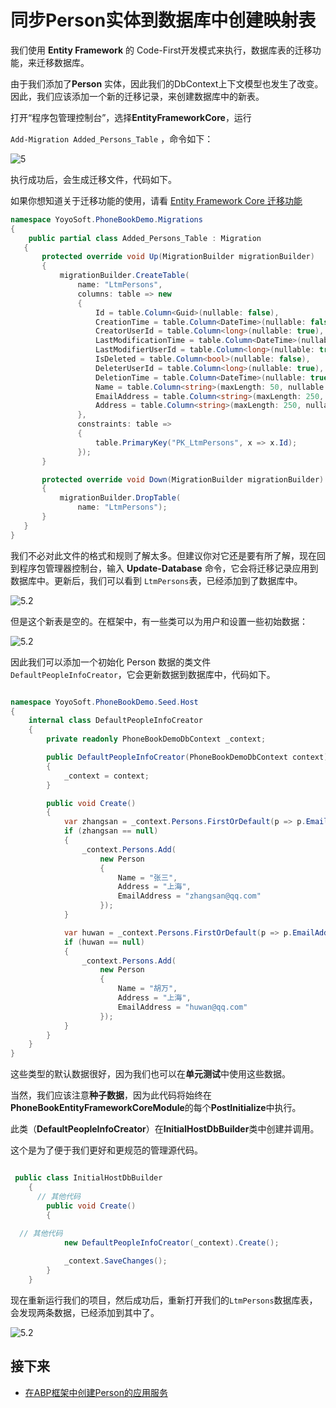 # 同步Person实体到数据库中创建映射表

我们使用 **Entity Framework** 的 Code-First开发模式来执行，数据库表的迁移功能，来迁移数据库。

 由于我们添加了**Person** 实体，因此我们的DbContext上下文模型也发生了改变。
  因此，我们应该添加一个新的迁移记录，来创建数据库中的新表。
  
 
打开“程序包管理控制台”，选择**EntityFrameworkCore**，运行

`Add-Migration Added_Persons_Table`   ，命令如下：

 
![5](images/5.1.png)

执行成功后，会生成迁移文件，代码如下。

如果你想知道关于迁移功能的使用，请看 [Entity Framework Core 迁移功能](https://www.52abp.com/yoyomooc/50.entity-framework-core-migrations)
 
 ```csharp
 namespace YoyoSoft.PhoneBookDemo.Migrations
{
     public partial class Added_Persons_Table : Migration
    {
        protected override void Up(MigrationBuilder migrationBuilder)
        {
            migrationBuilder.CreateTable(
                name: "LtmPersons",
                columns: table => new
                {
                    Id = table.Column<Guid>(nullable: false),
                    CreationTime = table.Column<DateTime>(nullable: false),
                    CreatorUserId = table.Column<long>(nullable: true),
                    LastModificationTime = table.Column<DateTime>(nullable: true),
                    LastModifierUserId = table.Column<long>(nullable: true),
                    IsDeleted = table.Column<bool>(nullable: false),
                    DeleterUserId = table.Column<long>(nullable: true),
                    DeletionTime = table.Column<DateTime>(nullable: true),
                    Name = table.Column<string>(maxLength: 50, nullable: false),
                    EmailAddress = table.Column<string>(maxLength: 250, nullable: true),
                    Address = table.Column<string>(maxLength: 250, nullable: true)
                },
                constraints: table =>
                {
                    table.PrimaryKey("PK_LtmPersons", x => x.Id);
                });
        }

        protected override void Down(MigrationBuilder migrationBuilder)
        {
            migrationBuilder.DropTable(
                name: "LtmPersons");
        }
    }
}
 
 ```

我们不必对此文件的格式和规则了解太多。但建议你对它还是要有所了解，现在回到程序包管理器控制台，输入 **Update-Database** 命令，它会将迁移记录应用到数据库中。更新后，我们可以看到 `LtmPersons`表，已经添加到了数据库中。

 ![5.2](images/5.2.png)


但是这个新表是空的。在框架中，有一些类可以为用户和设置一些初始数据：

 ![5.2](images/5.3.png)


因此我们可以添加一个初始化 Person 数据的类文件`DefaultPeopleInfoCreator`，它会更新数据到数据库中，代码如下。

```csharp

namespace YoyoSoft.PhoneBookDemo.Seed.Host
{
    internal class DefaultPeopleInfoCreator
    {
        private readonly PhoneBookDemoDbContext _context;

        public DefaultPeopleInfoCreator(PhoneBookDemoDbContext context)
        {
            _context = context;
        }

        public void Create()
        {
            var zhangsan = _context.Persons.FirstOrDefault(p => p.EmailAddress == "zhangsan@qq.com");
            if (zhangsan == null)
            {
                _context.Persons.Add(
                    new Person
                    {
                        Name = "张三",
                        Address = "上海",
                        EmailAddress = "zhangsan@qq.com"
                    });
            }

            var huwan = _context.Persons.FirstOrDefault(p => p.EmailAddress == "huwan@qq.com");
            if (huwan == null)
            {
                _context.Persons.Add(
                    new Person
                    {
                        Name = "胡万",
                        Address = "上海",
                        EmailAddress = "huwan@qq.com"
                    });
            }
        }
    }
}
```

 这些类型的默认数据很好，因为我们也可以在**单元测试**中使用这些数据。

当然，我们应该注意**种子数据**，因为此代码将始终在**PhoneBookEntityFrameworkCoreModule**的每个**PostInitialize**中执行。


此类（**DefaultPeopleInfoCreator**）在**InitialHostDbBuilder**类中创建并调用。

这个是为了便于我们更好和更规范的管理源代码。 

```csharp

 public class InitialHostDbBuilder
    {
      // 其他代码
        public void Create()
        {
       
  // 其他代码
            new DefaultPeopleInfoCreator(_context).Create();

            _context.SaveChanges();
        }
    }
```   
 
 现在重新运行我们的项目，然后成功后，重新打开我们的`LtmPersons`数据库表，会发现两条数据，已经添加到其中了。


  ![5.2](images/5.4.png)

  

## 接下来

- [在ABP框架中创建Person的应用服务](6.Creating-Person-Application-Service.md)			

